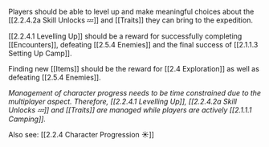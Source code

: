 Players should be able to level up and make meaningful choices about the [[2.2.4.2a Skill Unlocks 💤]] and [[Traits]] they can bring to the expedition. 

[[2.2.4.1 Levelling Up]] should be a reward for successfully completing [[Encounters]], defeating [[2.5.4 Enemies]] and the final success of [[2.1.1.3 Setting Up Camp]].

Finding new [[Items]] should be the reward for [[2.4 Exploration]] as well as defeating [[2.5.4 Enemies]].

*Management of character progress needs to be time constrained due to the multiplayer aspect. Therefore, [[2.2.4.1 Levelling Up]], [[2.2.4.2a Skill Unlocks 💤]] and [[Traits]] are managed while players are actively [[2.1.1.1 Camping]].*

Also see: [[2.2.4 Character Progression ☀️]]
